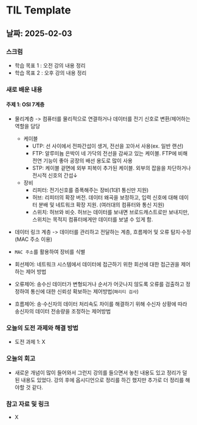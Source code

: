 # TIL Template

## 날짜: 2025-02-03

### 스크럼
- 학습 목표 1 : 오전 강의 내용 정리
- 학습 목표 2 : 오후 강의 내용 정리

### 새로 배운 내용
#### 주제 1: OSI 7계층
- 물리계층
-> 컴퓨터를 물리적으로 연결하거나 데이터를 전기 신호로 변환/제어하는 역할을 담당
    - 케이블
        - UTP: 선 사이에서 전파간섭이 생겨, 전선을 꼬아서 사용(ex. 일반 랜선)
        - FTP: 알루미늄 은박이 네 가닥의 전선을 감싸고 있는 케이블. FTP에 비해 전연 기능이 좋아 공장의 배선 용도로 많이 사용
        - STP: 케이블 겉면에 외부 피복이 추가된 케이블. 외부의 잡을을 차단하거나 전시적 신호의 간섭↓
    - 장비
        - 리피터: 전기신호를 증폭해주는 장비(1대1 통신만 지원)
        - 허브: 리피터의 확장 버전. 데이터 왜곡을 보정하고, 입력 신호에 대해 데이터 분배 및 네트워크 확장 지원. (여러대의 컴퓨터와 통신 지원)
        - 스위치: 허브와 비슷. 허브는 데이터를 보내면 브로드캐스트로만 보내지만, 스위치는 목적지 컴퓨터에게만 데이터를 보낼 수 있게 함.

- 데이터 링크 계층
-> 데이터를 관리하고 전달하는 계층, 흐름제어 및 오류 탐지·수정 (MAC 주소 이용)
- `MAC 주소`를 활용하여 장비를 식별
- 회선제어: 네트워크 시스템에서 데이터에 접근하기 위한 회선에 대한 접근권을 제어하는 제어 방법
- 오류제어: 송수신 데이터가 변형되거나 순서가 어긋나지 않도록 오류를 검출하고 정정하여 통신에 대한 신뢰성 확보하는 제어방법(`패리티 검사`)
- 흐름제어: 송·수신자의 데이터 처리속도 차이를 해결하기 위해 수신자 상황에 따라 송신자의 데이터 전송량을 조정하는 제어방법

### 오늘의 도전 과제와 해결 방법
- 도전 과제 1: X

### 오늘의 회고
- 새로운 개념이 많이 들어와서 그런지 강의를 들으면서 놓친 내용도 있고 정리가 덜 된 내용도 있었다. 강의 후에 옵시디언으로 정리를 하긴 했지만 추가로 더 정리를 해야할 것 같다.

### 참고 자료 및 링크
- X